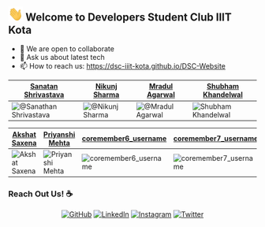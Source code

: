 ## <img src="https://raw.githubusercontent.com/ABSphreak/ABSphreak/master/gifs/Hi.gif" width="30px"> Welcome to Developers Student Club IIIT Kota


- 👯 We are open to collaborate 
- 💬 Ask us about latest tech
- 📫 How to reach us: https://dsc-iiit-kota.github.io/DSC-Website



[Sanatan Shrivastava](https://github.com/Sanatan-Shrivastava) | [Nikunj Sharma](https://github.com/nouveau-riche) | [Mradul Agarwal](https://github.com/mradul71) | [Shubham Khandelwal](https://github.com/KHANDELWAL08SHUBHAM)
--- | --- | --- | ---
![@Sanathan Shrivastava](https://avatars.githubusercontent.com/Sanatan-Shrivastava?s=150&v=1) | ![@Nikunj Sharma](https://avatars.githubusercontent.com/nouveau-riche?s=150&v=1) | ![@Mradul Agarwal](https://avatars.githubusercontent.com/mradul71?s=150&v=1) | ![Shubham Khandelwal](https://avatars.githubusercontent.com/KHANDELWAL08SHUBHAM?s=150&v=1)

[Akshat Saxena](https://github.com/akshatsaxena17) | [Priyanshi Mehta](https://github.com/priyanshi259) | [coremember6_username](https://github.com/coremember6_username) | [coremember7_username](https://github.com/coremember3_username)
--- | --- | --- | ---
![Akshat Saxena](https://avatars.githubusercontent.com/akshatsaxena17?s=150&v=1) | ![Priyanshi Mehta](https://avatars.githubusercontent.com/priyanshi259?s=150&v=1) | ![coremember6_username](https://avatars.githubusercontent.com/coremember6_username?s=150&v=1) | ![coremember7_username](https://avatars.githubusercontent.com/coremember7_username?s=150&v=1)

### Reach Out Us! :coffee:
<p align="center">
	<a href="https://github.com/DSC-IIITKota"><img src="https://img.icons8.com/bubbles/50/000000/github.png" alt="GitHub"/></a>
	<a href="https://www.linkedin.com/in/developer-student-club-iiit-kota/"><img src="https://img.icons8.com/bubbles/50/000000/linkedin.png" alt="LinkedIn"/></a>
	<a href="https://www.instagram.com/_nikunjjsharma/"><img src="https://img.icons8.com/bubbles/50/000000/instagram.png" alt="Instagram"/></a>
	<a href="https://twitter.com/Nikunjs07673277"><img src="https://img.icons8.com/bubbles/50/000000/twitter.png" alt="Twitter"/></a>
</p>


